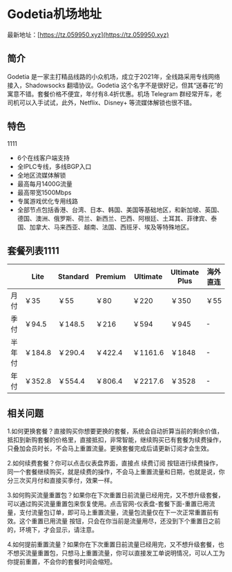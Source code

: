 # Godetia机场地址

最新地址：[https://tz.059950.xyz](https://tz.059950.xyz)

## 简介

Godetia 是一家主打精品线路的小众机场，成立于2021年，全线路采用专线网络接入，Shadowsocks 翻墙协议。Godetia 这个名字不是很好记，但其“送春花”的寓意不错。套餐价格不便宜，年付有8.4折优惠。机场 Telegram 群经常开车，老司机可以入手试试，此外，Netflix、Disney+ 等流媒体解锁也很不错。

## 特色
1111
* 6个在线客户端支持
* 全IPLC专线，多线BGP入口
* 全地区流媒体解锁
* 最高每月1400G流量
* 最高带宽1500Mbps
* 专属游戏优化专用线路
* 全部节点包括香港、台湾、日本、韩国、美国等基础地区，和新加坡、英国、德国、澳洲、俄罗斯、荷兰、新西兰、巴西、阿根廷、土耳其、菲律宾、泰国、加拿大、马来西亚、越南、法国、西班牙、埃及等特殊地区。

## 套餐列表1111

||Lite|Standard|Premium|Ultimate|Ultimate Plus|海外直连|
|----|----|----|----|----|----|----|
|月付|￥35|￥55|￥80|￥220|￥350|￥55|
|季付|￥94.5|￥148.5|￥216|￥594|￥945|-|
|半年付|￥184.8|￥290.4|￥422.4|￥1161.6|￥1848|-|
|年付|￥352.8|￥554.4|￥806.4|￥2217.6|￥3528|-|

## 相关问题

1.如何更换套餐？直接购买你想要更换的套餐，系统会自动折算当前的剩余价值，抵扣到新购套餐的价格里，直接抵扣，非常智能，继续购买已有套餐为续费操作，只叠加会员时长，不会马上重置流量。更换套餐完成后请更新订阅才会生效。

2.如何续费套餐？你可以点击仪表盘界面，直接点 续费订阅 按钮进行续费操作，同一个套餐继续购买，就是续费的操作，不会马上重置流量和日期，也就是说，你分三次买月付和直接买季付，效果一样。

3.如何购买流量重置包？如果你在下次重置日前流量已经用完，又不想升级套餐，可以通过购买流量重置包来恢复使用。点击官网-仪表盘-套餐下面-重置已用流量，支付流量包订单，即可马上重置流量，流量包流量仅在下一次正常重置前有效。这个重置已用流量 按钮，只会在你当前是流量用尽，还没到下个重置日之前的，环境下，才会显示，请注意。

4.如何提前重置流量？如果你在下次重置日前流量已经用完，又不想升级套餐，也不想买流量重置包，只想马上重置流量，你可以直接发工单说明情况，可以人工为你提前重置，不会你的套餐时间会缩短。
